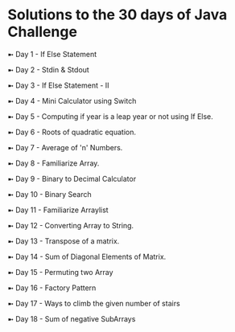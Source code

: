 <h1> Solutions to the 30 days of Java Challenge </h1>

➼ Day 1 - If Else Statement

➼ Day 2 - Stdin & Stdout

➼ Day 3 - If Else Statement - II

➼ Day 4 - Mini Calculator using Switch

➼ Day 5 - Computing if year is a leap year or not using If Else.

➼ Day 6 - Roots of quadratic equation.

➼ Day 7 - Average of 'n' Numbers.

➼ Day 8 - Familiarize Array.

➼ Day 9 - Binary to Decimal Calculator

➼ Day 10 - Binary Search

➼ Day 11 - Familiarize Arraylist

➼ Day 12 - Converting Array to String.

➼ Day 13 - Transpose of a matrix.

➼ Day 14 - Sum of Diagonal Elements of Matrix.

➼ Day 15 - Permuting two Array

➼ Day 16 - Factory Pattern

➼ Day 17 - Ways to climb the given number of stairs

➼ Day 18 - Sum of negative SubArrays

